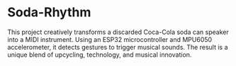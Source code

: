# Soda-Rhythm
 This project creatively transforms a discarded Coca-Cola soda can speaker into a MIDI instrument. Using an ESP32 microcontroller and MPU6050 accelerometer, it detects gestures to trigger musical sounds. The result is a unique blend of upcycling, technology, and musical innovation.
